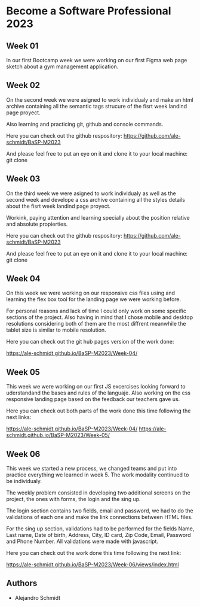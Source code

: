 # Become a Software Professional 2023

## Week 01

In our first Bootcamp week we were working on our first Figma web page sketch about a gym management application.

## Week 02

On the second week we were asigned to work individualy and make an html archive containing all the semantic tags strucure of the fisrt week landind page proyect.

Also learning and practicing git, github and console commands.

Here you can check out the github respository: https://github.com/ale-schmidt/BaSP-M2023

And please feel free to put an eye on it and clone it to your local machine: git clone

## Week 03

On the third week we were asigned to work individualy as well as the second week and develope a css archive containing all the styles details about the fisrt week landind page proyect.

Workink, paying attention and learning specially about the position relative and absolute propierties.

Here you can check out the github respository: https://github.com/ale-schmidt/BaSP-M2023

And please feel free to put an eye on it and clone it to your local machine: git clone

## Week 04

On this week we were working on our responsive css files using and learning the flex box tool for the landing page we were working before.

For personal reasons and lack of time I could only work on some specific sections of the project. Also having in mind that I chose mobile and desktop resolutions considering both of them are the most diffrent meanwhile the tablet size is similar to mobile resolution.

Here you can check out the git hub pages version of the work done:

https://ale-schmidt.github.io/BaSP-M2023/Week-04/

## Week 05

This week we were working on our first JS excercises looking forward to uderstandand the bases and rules of the languaje. Also working on the css responsive landing page based on the feedback our teachers gave us.

Here you can check out both parts of the work done this time following the next links:

https://ale-schmidt.github.io/BaSP-M2023/Week-04/
https://ale-schmidt.github.io/BaSP-M2023/Week-05/

## Week 06

This week we started a new process, we changed teams and put into practice everything we learned in week 5. The work modality continued to be individualy.

The weekly problem consisted in developing two additional screens on the project, the ones with forms, the login and the sing up.

The login section contains two fields, email and password, we had to do the validations of each one and make the link connections between HTML files.

For the sing up section, validations had to be performed for the fields Name, Last name, Date of birth, Address, City, ID card, Zip Code, Email, Password and Phone Number. All validations were made with javascript.

Here you can check out the work done this time following the next link:

https://ale-schmidt.github.io/BaSP-M2023/Week-06/views/index.html

## Authors

- Alejandro Schmidt
